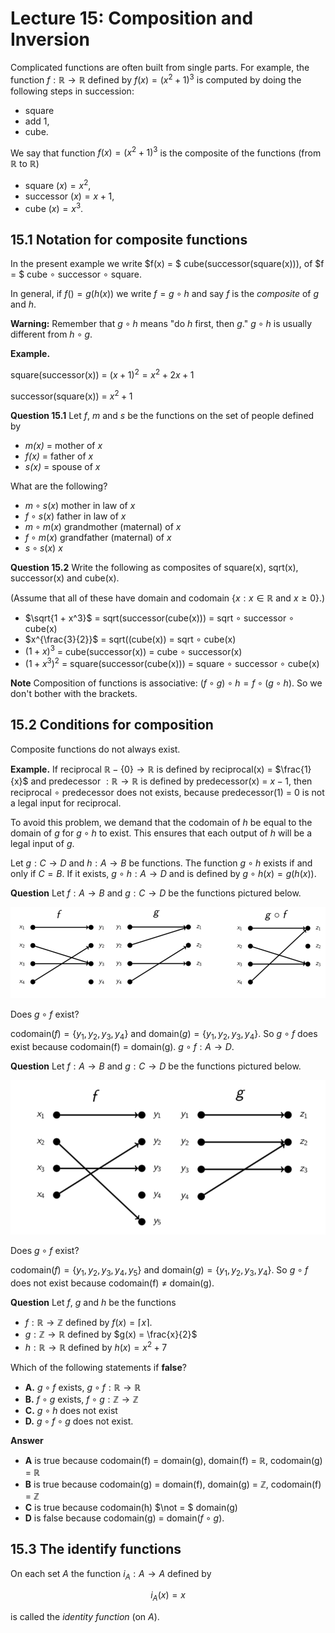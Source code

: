 # Lecture 15: Composition and Inversion

Complicated functions are often built from single parts. For example, the
function $f: \mathbb{R} \rightarrow \mathbb{R}$ defined by $f(x) = (x^2 + 1)^3$
is computed by doing the following steps in succession:

* square
* add 1,
* cube.

We say that function $f(x) = (x^2 + 1)^3$ is the composite of the functions
(from $\mathbb{R}$ to $\mathbb{R}$)

- square $(x) = x^2$,
- successor $(x) = x + 1$,
- cube $(x) = x^3$.

## 15.1 Notation for composite functions

In the present example we write $f(x) = $ cube(successor(square(x))), of $f = $
cube $\circ$ successor $\circ$ square.

In general, if $f() = g(h(x))$ we write $f = g \circ h$ and say $f$ is the
_composite_ of $g$ and $h$.

**Warning:** Remember that $g \circ h$ means "do $h$ first, then $g$." $g \circ
h$ is usually different from $h \circ g$.

**Example.**

square(successor(x)) = $(x+1)^2 = x^2 + 2x + 1$

successor(square(x)) = $x^2 + 1$

**Question 15.1** Let _f_, _m_ and _s_ be the functions on the set of people
defined by

- _m(x)_ = mother of _x_
- _f(x)_ = father of _x_
- _s(x)_ = spouse of _x_

What are the following?

- $m \circ s(x)$ mother in law of _x_
- $f \circ s(x)$ father in law of _x_
- $m \circ m(x)$ grandmother (maternal) of _x_
- $f \circ m(x)$ grandfather (maternal) of _x_
- $s \circ s(x)$ _x_

**Question 15.2** Write the following as composites of square(x), sqrt(x),
successor(x) and cube(x).

(Assume that all of these have domain and codomain $\{x: x \in \mathbb{R}$ and
$x \geq 0 \}$.)

- $\sqrt{1 + x^3}$ = sqrt(successor(cube(x))) = sqrt $\circ$ successor $\circ$
  cube(x)
- $x^{\frac{3}{2}}$ = sqrt((cube(x)) = sqrt $\circ$ cube(x)
- $(1+x)^3$ = cube(successor(x)) = cube $\circ$ successor(x)
- $(1+x^3)^2$ = square(successor(cube(x))) = square $\circ$ successor $\circ$
  cube(x)

**Note** Composition of functions is associative: $(f \circ g) \circ h = f \circ
(g \circ h)$. So we don't bother with the brackets.

## 15.2 Conditions for composition

Composite functions do not always exist.

**Example.** If reciprocal $\mathbb{R} - \{0\} \rightarrow \mathbb{R}$ is
defined by reciprocal(x) = $\frac{1}{x}$ and predecessor $: \mathbb{R}
\rightarrow \mathbb{R}$ is defined by predecessor(x) = $x-1$, then reciprocal
$\circ$ predecessor does not exists, because predecessor(1) = 0 is not a legal
input for reciprocal.

To avoid this problem, we demand that the codomain of $h$ be equal to the domain
of $g$ for $g \circ h$ to exist. This ensures that each output of $h$ will be a
legal input of $g$.

Let $g : C \rightarrow D$ and $h: A \rightarrow B$ be functions. The function $g
\circ h$ exists if and only if $C=B$. If it exists, $g \circ h : A \rightarrow
D$ and is defined by $g \circ h(x) = g(h(x))$.

**Question** Let $f: A \rightarrow B$ and $g: C \rightarrow D$ be the functions
pictured below.

![](images/L15-P10.png)

Does $g \circ f$ exist?

codomain$(f) = \{y_1, y_2, y_3,y_4\}$ and domain$(g) = \{y_1, y_2, y_3, y_4\}$.
So $g \circ f$ does exist because codomain(f) = domain(g). $g \circ f: A
\rightarrow D$.

**Question** Let $f: A \rightarrow B$ and $g: C \rightarrow D$ be the functions
pictured below.

![](images/L15-P11.png)

Does $g \circ f$ exist?

codomain$(f) = \{y_1, y_2, y_3,y_4, y_5\}$ and domain$(g) = \{y_1, y_2, y_3,
y_4\}$. So $g \circ f$ does not exist because codomain(f) $\not =$ domain(g).

**Question** Let _f_, _g_ and _h_ be the functions

- $f: \mathbb{R} \rightarrow \mathbb{Z}$ defined by $f(x) = \lceil x \rceil$.
- $g: \mathbb{Z} \rightarrow \mathbb{R}$ defined by $g(x) = \frac{x}{2}$
- $h: \mathbb{R} \rightarrow \mathbb{R}$ defined by $h(x) = x^2 + 7$

Which of the following statements if **false**?

- **A.** $g \circ f$ exists, $g \circ f: \mathbb{R} \rightarrow \mathbb{R}$
- **B.** $f \circ g$ exists, $f \circ g: \mathbb{Z} \rightarrow \mathbb{Z}$
- **C.** $g \circ h$ does not exist
- **D.** $g \circ f \circ g$ does not exist.

**Answer**

- **A** is true because codomain(f) = domain(g), domain(f) = $\mathbb{R}$,
  codomain(g) = $\mathbb{R}$
- **B** is true because codomain(g) = domain(f), domain(g) = $\mathbb{Z}$,
  codomain(f) = $\mathbb{Z}$
- **C** is true because codomain(h) $\not = $ domain(g)
- **D** is false because codomain(g) = domain$(f \circ g)$.

## 15.3 The identify functions

On each set $A$ the function $i_A : A \rightarrow A$ defined by

$$i_A(x) = x$$

is called the _identity function_ (on $A$).
